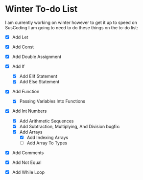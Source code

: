 # Winter To-do List

I am currently working on winter however to get it up to speed on SusCoding I am going to need to do these things on the to-do list:

-   [x] Add Let
-   [x] Add Const
-   [x] Add Double Assignment
-   [x] Add If
    -   [x] Add Elif Statement
    -   [x] Add Else Statement
-   [x] Add Function
    -   [x] Passing Variables Into Functions
-   [x] Add Int Numbers
    -   [x] Add Arithmetic Sequences
    -   [x] Add Subtraction, Multiplying, And Division
bugfix:
    -   [x] Add Arrays
        -   [x] Add Indexing Arrays
        -   [ ] Add Array To Types
-   [x] Add Comments
-   [x] Add Not Equal
-   [x] Add While Loop

